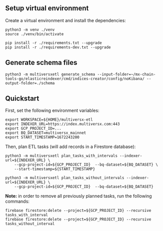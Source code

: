 
## Setup virtual environment

Create a virtual environment and install the dependencies:

```
python3 -m venv ./venv
source ./venv/bin/activate

pip install -r ./requirements.txt --upgrade
pip install -r ./requirements-dev.txt --upgrade
```

## Generate schema files

```
python3 -m multiversxetl generate_schema --input-folder=~/mx-chain-tools-go/elasticreindexer/cmd/indices-creator/config/noKibana/ --output-folder=./schema
```

## Quickstart

First, set the following environment variables:

```
export WORKSPACE=${HOME}/multiversx-etl
export INDEXER_URL=https://index.multiversx.com:443
export GCP_PROJECT_ID=...
export BQ_DATASET=multiversx_mainnet
export START_TIMESTAMP=1672243200
```

Then, plan ETL tasks (will add records in a Firestore database):

```
python3 -m multiversxetl plan_tasks_with_intervals --indexer-url=${INDEXER_URL} \
    --gcp-project-id=${GCP_PROJECT_ID}  --bq-dataset=${BQ_DATASET} \
    --start-timestamp=${START_TIMESTAMP}

python3 -m multiversxetl plan_tasks_without_intervals --indexer-url=${INDEXER_URL} \
    --gcp-project-id=${GCP_PROJECT_ID}  --bq-dataset=${BQ_DATASET}
```

**Note:** in order to remove all previously planned tasks, run the following commands:

```
firebase firestore:delete --project=${GCP_PROJECT_ID} --recursive tasks_with_interval
firebase firestore:delete --project=${GCP_PROJECT_ID} --recursive tasks_without_interval
```

